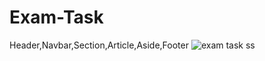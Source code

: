 # Exam-Task
 Header,Navbar,Section,Article,Aside,Footer
![exam task ss](https://github.com/Sejalvala0126/Exam-Task/assets/142477514/61e183ba-e3d3-4ae2-b96d-9aab0ed507b7)
